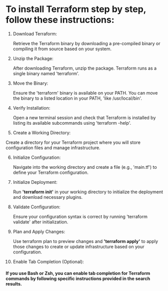 # To install Terraform step by step, follow these instructions:

1. Download Terraform:

   Retrieve the Terraform binary by downloading a pre-compiled binary or compiling it from source based on your system.
 
2. Unzip the Package:

   After downloading Terraform, unzip the package. Terraform runs as a single binary named 'terraform'.
  
3. Move the Binary:

   Ensure the 'terraform' binary is available on your PATH. You can move the binary to a listed location in your PATH, 'like /usr/local/bin'. 

4. Verify Installation:

   Open a new terminal session and check that Terraform is installed by listing its available subcommands using 'terraform -help'.
 
5. Create a Working Directory:

  Create a directory for your Terraform project where you will store configuration files and manage infrastructure.

6. Initialize Configuration:

   Navigate into the working directory and create a file (e.g., 'main.tf') to define your Terraform configuration.   
 
7. Initialize Deployment:

   Run **'terraform init'** in your working directory to initialize the deployment and download necessary plugins.

8. Validate Configuration:

   Ensure your configuration syntax is correct by running 'terraform validate' after initialization.

9. Plan and Apply Changes:

   Use terraform plan to preview changes and **'terraform apply'** to apply those changes to create or update infrastructure based on your configuration.

10. Enable Tab Completion (Optional):

   #### If you use Bash or Zsh, you can enable tab completion for Terraform commands by following specific instructions provided in the search results.


